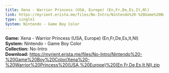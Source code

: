 ```yaml
---
title: Xena - Warrior Princess (USA, Europe) (En,Fr,De,Es,It,Nl)
link: https://myrient.erista.me/files/No-Intro/Nintendo%20-%20Game%20Boy%20Color/Xena%20-%20Warrior%20Princess%20(USA,%20Europe)%20(En,Fr,De,Es,It,Nl).zip
type: single1
System: Nintendo - Game Boy Color
---
```

<b>Game:</b> Xena - Warrior Princess (USA, Europe) (En,Fr,De,Es,It,Nl)<br>
<b>System:</b> Nintendo - Game Boy Color<br>
<b>Collection:</b> No-Intro<br>
<b>Download:</b> https://myrient.erista.me/files/No-Intro/Nintendo%20-%20Game%20Boy%20Color/Xena%20-%20Warrior%20Princess%20(USA,%20Europe)%20(En,Fr,De,Es,It,Nl).zip